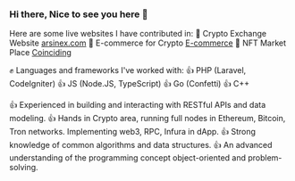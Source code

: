 ### Hi there, Nice to see you here 👋

Here are some live websites I have contributed in:
 🌱 Crypto Exchange Website [arsinex.com](arsinex.com)
 🌱 E-commerce for Crypto [E-commerce](commerce.arsinex.com)
 🌱 NFT Market Place [Coinciding](coinciding.co)
 
 :fist: Languages and frameworks I've worked with:
 :+1: PHP (Laravel, CodeIgniter)
 :+1: JS (Node.JS, TypeScript)
 :+1: Go (Confetti)
 :+1: C++
 
:+1: Experienced in building and interacting with RESTful APIs and data modeling.
:+1: Hands in Crypto area, running full nodes in Ethereum, Bitcoin, Tron networks. Implementing web3, RPC, Infura in dApp.
:+1: Strong knowledge of common algorithms and data structures.
:+1: An advanced understanding of the programming concept object-oriented and problem-solving.

<!--
**Farhadesfandiar/Farhadesfandiar** is a ✨ _special_ ✨ repository because its `README.md` (this file) appears on your GitHub profile.

Here are some ideas to get you started:

- 🔭 I’m currently working on ...
- 🌱 I’m currently learning ...
- 👯 I’m looking to collaborate on ...
- 🤔 I’m looking for help with ...
- 💬 Ask me about ...
- 📫 How to reach me: ...
- 😄 Pronouns: ...
- ⚡ Fun fact: ...
-->
